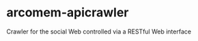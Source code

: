 arcomem-apicrawler
==================

Crawler for the social Web controlled via a RESTful Web interface